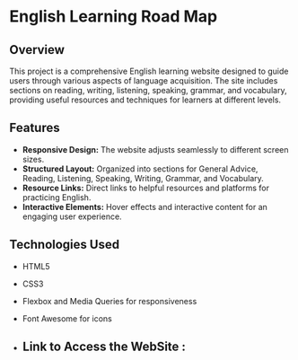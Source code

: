 # English Learning Road Map

## Overview
This project is a comprehensive English learning website designed to guide users through various aspects of language acquisition. The site includes sections on reading, writing, listening, speaking, grammar, and vocabulary, providing useful resources and techniques for learners at different levels.

## Features
- **Responsive Design:** The website adjusts seamlessly to different screen sizes.
- **Structured Layout:** Organized into sections for General Advice, Reading, Listening, Speaking, Writing, Grammar, and Vocabulary.
- **Resource Links:** Direct links to helpful resources and platforms for practicing English.
- **Interactive Elements:** Hover effects and interactive content for an engaging user experience.

## Technologies Used
- HTML5
- CSS3
- Flexbox and Media Queries for responsiveness
- Font Awesome for icons

- ## Link to Access the WebSite : 
